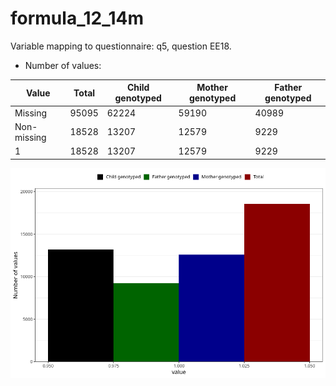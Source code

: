 # formula_12_14m
Variable mapping to questionnaire: q5, question EE18.
- Number of values:

| Value | Total | Child genotyped | Mother genotyped | Father genotyped |
| ----- | ----- | --------------- | ---------------- | ---------------- |
| Missing | 95095 | 62224 | 59190 | 40989 |
| Non-missing | 18528 | 13207 | 12579 | 9229 |
| 1 | 18528 | 13207 | 12579 | 9229 |



![](formula_12_14m_n.png)



